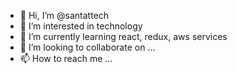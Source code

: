 - 👋 Hi, I’m @santattech
- 👀 I’m interested in technology
- 🌱 I’m currently learning react, redux, aws services
- 💞️ I’m looking to collaborate on ...
- 📫 How to reach me ...

<!---
santattech/santattech is a ✨ special ✨ repository because its `README.md` (this file) appears on your GitHub profile.
You can click the Preview link to take a look at your changes.
--->

